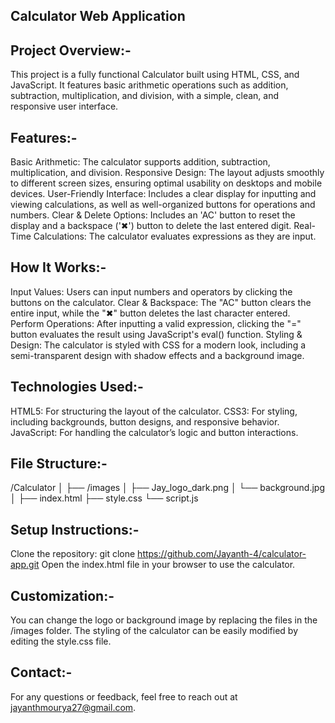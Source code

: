 Calculator Web Application
--------------------------

Project Overview:-
------------------
This project is a fully functional Calculator built using HTML, CSS, and JavaScript. It features basic arithmetic operations such as addition, subtraction, multiplication, and division, with a simple, clean, and responsive user interface.

Features:-
-----------
Basic Arithmetic: The calculator supports addition, subtraction, multiplication, and division.
Responsive Design: The layout adjusts smoothly to different screen sizes, ensuring optimal usability on desktops and mobile devices.
User-Friendly Interface: Includes a clear display for inputting and viewing calculations, as well as well-organized buttons for operations and numbers.
Clear & Delete Options: Includes an 'AC' button to reset the display and a backspace ('✖') button to delete the last entered digit.
Real-Time Calculations: The calculator evaluates expressions as they are input.

How It Works:-
---------------
Input Values: Users can input numbers and operators by clicking the buttons on the calculator.
Clear & Backspace: The "AC" button clears the entire input, while the "✖" button deletes the last character entered.
Perform Operations: After inputting a valid expression, clicking the "=" button evaluates the result using JavaScript's eval() function.
Styling & Design: The calculator is styled with CSS for a modern look, including a semi-transparent design with shadow effects and a background image.

Technologies Used:-
-------------------
HTML5: For structuring the layout of the calculator.
CSS3: For styling, including backgrounds, button designs, and responsive behavior.
JavaScript: For handling the calculator’s logic and button interactions.

File Structure:-
-----------------
/Calculator
│
├── /images
│   ├── Jay_logo_dark.png
│   └── background.jpg
│
├── index.html
├── style.css
└── script.js

Setup Instructions:-
--------------------
Clone the repository:
git clone https://github.com/Jayanth-4/calculator-app.git
Open the index.html file in your browser to use the calculator.

Customization:-
----------------
You can change the logo or background image by replacing the files in the /images folder.
The styling of the calculator can be easily modified by editing the style.css file.

Contact:-
----------
For any questions or feedback, feel free to reach out at jayanthmourya27@gmail.com.
